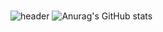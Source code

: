 #
![header](https://capsule-render.vercel.app/api?type=soft&color=gradient&customColorList=2,30&text=%20do-huni%20&height=300&fontSize=80&desc=FE/BE/NLP&descAlignY=70)
![Anurag's GitHub stats](https://github-readme-stats.vercel.app/api?username=do-huni&show_icons=true&theme=radical)
